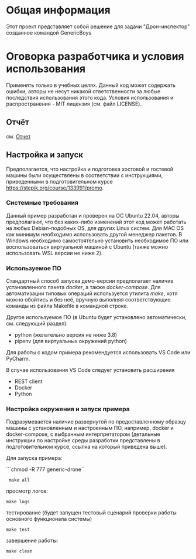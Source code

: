 # Общая информация

Этот проект представляет собой решение для задачи "Дрон-инспектор" созданное командой GenericBoys

# Оговорка разработчика и условия использования

Применять только в учебных целях. Данный код может содержать ошибки, авторы не несут никакой ответственности за любые последствия использования этого кода.
Условия использования и распространения - MIT лицензия (см. файл LICENSE).
## Отчёт

см. [Отчет](report.md)

## Настройка и запуск

Предполагается, что настройка и подготовка хостовой и гостевой машины были осуществлены в соответствии с инструкциями, приведенными в подготовительном курсе <https://stepik.org/course/133991/promo>.

### Системные требования

Данный пример разработан и проверен на ОС Ubuntu 22.04, авторы предполагают, что без каких-либо изменений этот код может работать на любых Debian-подобных OS, для других Linux систем. Для MAC OS как минимум необходимо использовать другой менеджер пакетов. В Windows необходимо самостоятельно установить необходимое ПО или воспользоваться виртуальной машиной с Ubuntu (также можно использовать WSL версии не ниже 2).

### Используемое ПО

Стандартный способ запуска демо-версии предполагает наличие установленного пакета *docker*, а также *docker-compose*. Для автоматизации типовых операций используется утилита *make*, хотя можно обойтись и без неё, вручную выполняя соответствующие команды из файла Makefile в командной строке.

Другое используемое ПО (в Ubuntu будет установлено автоматически, см. следующий раздел):

- python (желательно версия не ниже 3.8)
- pipenv (для виртуальных окружений python)

Для работы с кодом примера рекомендуется использовать VS Code или PyCharm.

В случае использования VS Code следует установить расширения

- REST client
- Docker
- Python

### Настройка окружения и запуск примера

Подразумевается наличие развернутой по предоставленному образцу машины с установленным и настроенным ПО, например, docker и docker-compose, с выбранным интерпретатором (детальные инструкции по настройке среды разработки представлены в подготовительном курсе, ссылка на который приведена выше).

Для запуска примера:

```chmod -R 777 generic-drone``

``` make all```

просмотр логов: 

```make logs```

тестирование (будет запущен тестовый сценарий проверки работы основного функционала системы)

``` make test ```

завершение работы:

```make clean```

